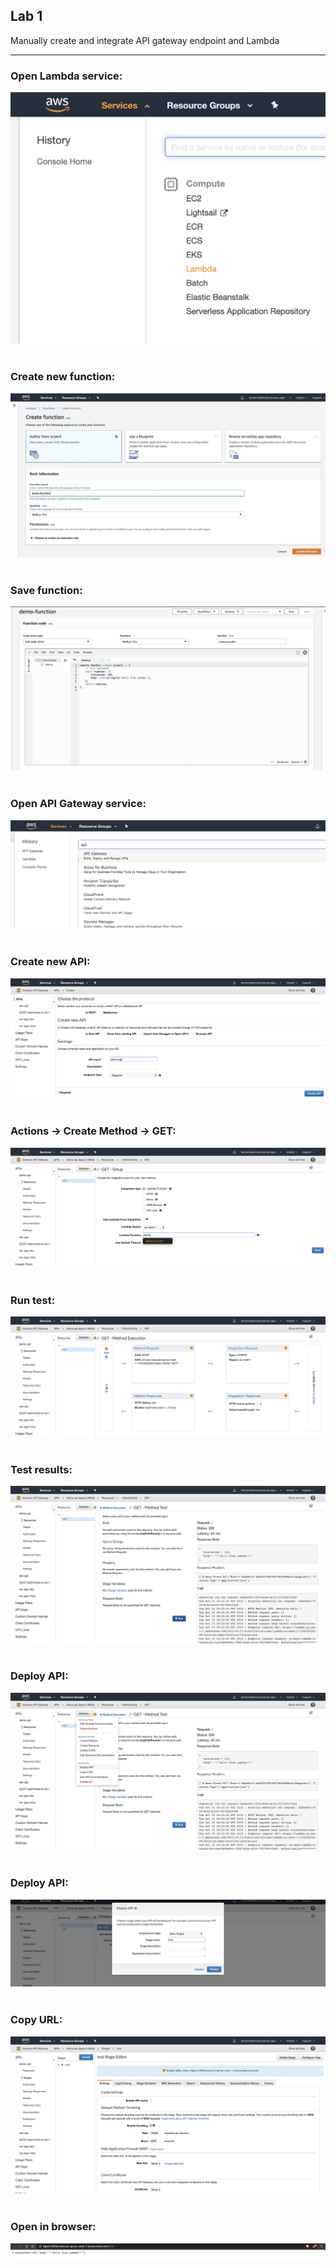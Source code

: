 ## Lab 1

Manually create and integrate API gateway endpoint and Lambda

---

### Open Lambda service:

![alt](images/demo1.jpg)
&nbsp;


### Create new function:

![alt](images/demo2.jpg)
&nbsp;


### Save function:

![alt](images/demo3.jpg)
&nbsp;


### Open API Gateway service:

![alt](images/demo4.jpg)
&nbsp;


### Create new API:

![alt](images/demo5.jpg)
&nbsp;


### Actions -> Create Method -> GET:

![alt](images/demo6.jpg)
&nbsp;


### Run test:

![alt](images/demo7.jpg)
&nbsp;


### Test results:

![alt](images/demo8.jpg)
&nbsp;


### Deploy API:

![alt](images/demo9.jpg)
&nbsp;


### Deploy API:

![alt](images/demo10.jpg)
&nbsp;


### Copy URL:

![alt](images/demo11.jpg)
&nbsp;


### Open in browser:

![alt](images/demo12.jpg)